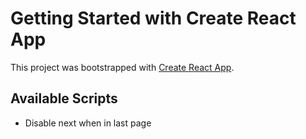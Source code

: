 # Getting Started with Create React App

This project was bootstrapped with [Create React App](https://github.com/facebook/create-react-app).

## Available Scripts

* Disable next when in last page